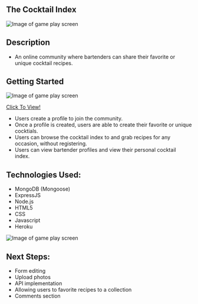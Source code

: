 ## The Cocktail Index


![Image of game play screen](https://i.imgur.com/84xTXJf.png)


## Description
* An online community where bartenders can share their favorite or unique cocktail recipes.

## Getting Started

![Image of game play screen](https://i.imgur.com/FGEzigx.png)


[Click To View!]()
* Users create a profile to join the community.
* Once a profile is created, users are able to create their favorite or unique cocktials. 
* Users can browse the cocktail index to and grab recipes for any occasion, without registering. 
* Users can view bartender profiles and view their personal cocktail index. 
 


## Technologies Used:

* MongoDB (Mongoose)
* ExpressJS
* Node.js
* HTML5
* CSS
* Javascript
* Heroku

![Image of game play screen](https://i.imgur.com/AMnY7sb.png)
 
## Next Steps:
* Form editing
* Upload photos
* API implementation
* Allowing users to favorite recipes to a collection
* Comments section
